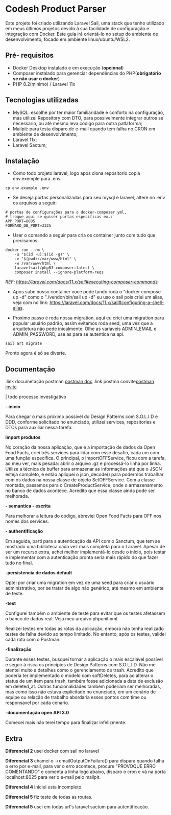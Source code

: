 
# Codesh Product Parser

Este projeto foi criado utilizando Laravel Sail, uma stack que tenho utilizado em meus últimos projetos devido à sua facilidade de configuração e integração com Docker. Este guia irá orientá-lo no setup do ambiente de desenvolvimento, focado em ambiente linux/ubuntu/WSL2.

## Pré- requisitos

- Docker Desktop instalado e em execução (**opcional**)
- Composer instalado para gerenciar dependências do PHP(**obrigatório se não usar o docker**)
- PHP 8.2(minimo) / Laravel 11x

## Tecnologias utilizadas

- MySQL: escolhe por ter maior familiaridade e conforto na configuração, mas utilizei Repository com DTO, para possivelmente integrar outros se necessario, ou até mesmo leva codigo para outra patlaforma;
- Mailpit: para testa disparo de e-mail quando tem falha no CRON em ambiente de desenvolvimento;
- Laravel 11x;
- Laravel Sactum;

## Instalação

- Como todo projeto laravel, logo apos clona repositorio copia env.exemple para .env

```
cp env.example .env
```

- Se deseja portas personalizadas para seu mysql e laravel, altere no .env os arquivos a seguir:

```
# portas de configurações para o docker-composer.yml,
# troque aqui se quiser portas especificas ex.:
APP_PORT=8085
FORWARD_DB_PORT=3325

```

- User o comando a seguir para cria os container junto com tudo que precisamos:
```
docker run --rm \
    -u "$(id -u):$(id -g)" \
    -v "$(pwd):/var/www/html" \
    -w /var/www/html \
    laravelsail/php83-composer:latest \
    composer install --ignore-platform-reqs
```
_REF: https://laravel.com/docs/11.x/sail#executing-composer-commands_

 - Apos sube nosso container voce pode tando roda o "docker compose up -d" como o "./vendor/bin/sail up -d" eu uso o sail pois criei um alias, veja com no link: https://laravel.com/docs/11.x/sail#configuring-a-shell-alias.

  - Proximo passo é roda nossa migration, aqui eu criei uma migration para popular usuário padrão, assim evitamos roda seed, uma vez que a arquitetura não pede inicalmente. Olhe as variaveis ADMIN_EMAIL e ADMIN_PASSWORD, use as para se autentica na api.

  ```
  sail art migrate
  ``` 

Pronto agora é só se diverte.
    
## Documentação

 :link documetação postman [postman doc](https://documenter.getpostman.com/view/7296995/2sAXjJ5snF)
 :link postma convite[postman invite](https://app.getpostman.com/join-team?invite_code=cc25cdc4fd56b67fa5a2ce13ffa965e4&target_code=ab03433c6a2598ce2f18ee2c0cf91288)

 | todo processo investigativo

**- inicio**

Para chegar o mais próximo possível do Design Patterns com S.O.L.I.D e DDD, conforme solicitado no enunciado, utilizei services, repositories e DTOs para auxiliar nessa tarefa.

**import produtos**

No coração da nossa aplicação, que é a importação de dados da Open Food Facts, criei três services para lidar com esse desafio, cada um com uma função específica. O principal, o ImportOFFService, ficou com a tarefa, ao meu ver, mais pesada: abrir o arquivo .gz e processá-lo linha por linha. Utilize a técnica de buffer para armazenar as informações até que o JSON esteja completo, e então apliquei o json_decode() para podermos trabalhar com os dados na nossa classe de objeto SetOFFService. Com a classe montada, passamos para o CreateProductService, onde o armazenamento no banco de dados acontece. Acredito que essa classe ainda pode ser melhorada.

**- semantica - escrita**

Para melhorar a leitura do código, abreviei Open Food Facts para OFF nos nomes dos services.

**- authentificação**

Em seguida, parti para a autenticação da API com o Sanctum, que tem se mostrado uma biblioteca cada vez mais completa para o Laravel. Apesar de ser um recurso extra, achei melhor implementá-lo desde o início, pois testar e implementar com a autenticação pronta seria mais rápido do que fazer tudo no final.

**-persistencia de dados default**

Optei por criar uma migration em vez de uma seed para criar o usuário administrativo, por se tratar de algo não genérico, até mesmo em ambiente de teste.

**-test**

Configurei também o ambiente de teste para evitar que os testes afetassem o banco de dados real. Veja meu arquivo phpunit.xml.

Realizei testes em todas as rotas da aplicação, embora não tenha realizado testes de falha devido ao tempo limitado. No entanto, após os testes, validei cada rota com o Postman.

**-finalização**

Durante esses testes, busquei tornar a aplicação o mais escalável possível e seguir à risca os princípios de Design Patterns com S.O.L.I.D. Não me atentei muito a detalhes como o gerenciamento de trash. Acredito que poderia ter implementado o modelo com softDeletes, para ao alterar o status de um item para trash, também fosse adicionada a data de exclusão em deleted_at. Outras funcionalidades também poderiam ser melhoradas, mas como isso não estava explicitado no enunciado, em um cenário de equipe ou relação de trabalho abordaria esses pontos com time ou responsavel por cada cenario.

**-documentação open API 3.0**

Comecei mais não terei tempo para finalizar infelizmente.


## Extra

**Diferencial 2** usei docker com sail no laravel

**Diferencial 3** chamei o ->emailOutputOnFailure() para dispara quando falha o erro por e-mail, para ver o erro acontece, procure "PROVOQUE ERRO COMENTANDO" e comenta a linha logo abaixo, disparo o cron e vá na porta localhost:8025 para ver o e-mail pelo mailpit.

**Diferencial 4** iniciei esta incompleto.

**Diferencial 5** fiz teste de todas as routas.

**Diferencial 5** usei em todas url's laravel sactum para autentificação.

